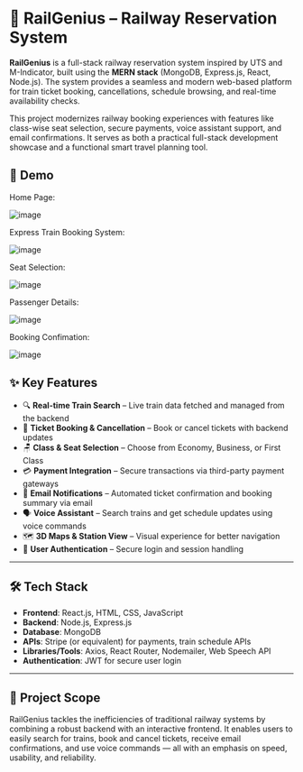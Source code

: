 # 🚆 RailGenius – Railway Reservation System

**RailGenius** is a full-stack railway reservation system inspired by UTS and M-Indicator, built using the **MERN stack** (MongoDB, Express.js, React, Node.js). The system provides a seamless and modern web-based platform for train ticket booking, cancellations, schedule browsing, and real-time availability checks.

This project modernizes railway booking experiences with features like class-wise seat selection, secure payments, voice assistant support, and email confirmations. It serves as both a practical full-stack development showcase and a functional smart travel planning tool.


## 📸 Demo

Home Page:

![image](https://github.com/user-attachments/assets/3d2813dd-1844-40dc-807d-a52c993939c2)


Express Train Booking System:

![image](https://github.com/user-attachments/assets/4055ee0c-e26b-4a21-b961-7fe527b0d258)


Seat Selection:

![image](https://github.com/user-attachments/assets/48ed061b-d739-4995-ab3f-cd91149bdfb6)


Passenger Details:

![image](https://github.com/user-attachments/assets/45c5f763-277b-4cc0-b3b5-cdb7443a8ec7)


Booking Confimation: 

![image](https://github.com/user-attachments/assets/9ec821e2-1fd0-4fa6-a212-45d3b3b96b23)







## ✨ Key Features

- 🔍 **Real-time Train Search** – Live train data fetched and managed from the backend  
- 🧾 **Ticket Booking & Cancellation** – Book or cancel tickets with backend updates  
- 🪑 **Class & Seat Selection** – Choose from Economy, Business, or First Class  
- 💳 **Payment Integration** – Secure transactions via third-party payment gateways  
- 📧 **Email Notifications** – Automated ticket confirmation and booking summary via email  
- 🗣️ **Voice Assistant** – Search trains and get schedule updates using voice commands  
- 🗺️ **3D Maps & Station View** – Visual experience for better navigation  
- 🔐 **User Authentication** – Secure login and session handling

---

## 🛠️ Tech Stack

- **Frontend**: React.js, HTML, CSS, JavaScript  
- **Backend**: Node.js, Express.js  
- **Database**: MongoDB  
- **APIs**: Stripe (or equivalent) for payments, train schedule APIs  
- **Libraries/Tools**: Axios, React Router, Nodemailer, Web Speech API  
- **Authentication**: JWT for secure user login

---

## 📄 Project Scope

RailGenius tackles the inefficiencies of traditional railway systems by combining a robust backend with an interactive frontend. It enables users to easily search for trains, book and cancel tickets, receive email confirmations, and use voice commands — all with an emphasis on speed, usability, and reliability.

